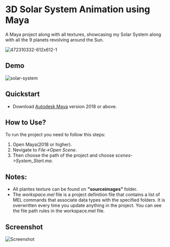 # 3D Solar System Animation using Maya

A Maya project along with all textures, showcasing my Solar System along with all the 9 planets revolving around the Sun.

![472310332-612x612-1](https://user-images.githubusercontent.com/45972231/137583814-b7167bdd-251b-40a3-8f4c-0d7872992b80.jpg)

## Demo

![solar-system](https://user-images.githubusercontent.com/45972231/137583198-e2d883c0-bc47-4d7e-b664-2b894ebfc98b.gif)

## Quickstart

<ul>
<li>Download <a target="_blank" href="https://www.autodesk.ae/products/maya/free-trial">Autodesk Maya</a> version 2018 or above.</li>
</ul>

## How to Use?

To run the project you need to follow this steps:
<ol>
  <li> Open Maya(2018 or higher).</li>
  <li> Nevigate to <i> File->Open Scene</i>.</li>
  <li> Then choose the path of the project and choose <i>scenes->System_Start.ma</i>.</li>
</ol>

## Notes:
<ul>
  <li>All plantes texture can be found on <b> "sourceimages" </b> folder.</li>
  <li>The <i>workspace.mel</i> file is a project definition file that contains a list of MEL commands that associate data types with the specified folders. It is overwritten every time you update anything in the project. You can see the file path rules in the workspace.mel file.</li>
</ul>

## Screenshot

![Screenshot](https://user-images.githubusercontent.com/45972231/137583862-cd7d1b53-985d-48f3-9f8b-191ad6b258ae.PNG)

